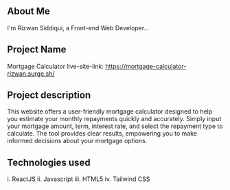 ## About Me

I'm Rizwan Siddiqui, a Front-end Web Developer...

## Project Name

Mortgage Calculator
live-site-link: https://mortgage-calculator-rizwan.surge.sh/

## Project description

This website offers a user-friendly mortgage calculator designed to help you estimate your monthly repayments quickly and accurately. Simply input your mortgage amount, term, interest rate, and select the repayment type to calculate. The tool provides clear results, empowering you to make informed decisions about your mortgage options.

## Technologies used

i. ReactJS
ii. Javascript
iii. HTML5
iv. Tailwind CSS
